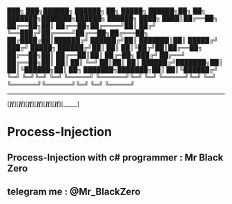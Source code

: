 
███╗   ███╗██████╗     ██████╗ ██╗      █████╗  ██████╗██╗  ██╗    ███████╗███████╗██████╗  ██████╗ 
████╗ ████║██╔══██╗    ██╔══██╗██║     ██╔══██╗██╔════╝██║ ██╔╝    ╚══███╔╝██╔════╝██╔══██╗██╔═══██╗
██╔████╔██║██████╔╝    ██████╔╝██║     ███████║██║     █████╔╝       ███╔╝ █████╗  ██████╔╝██║   ██║
██║╚██╔╝██║██╔══██╗    ██╔══██╗██║     ██╔══██║██║     ██╔═██╗      ███╔╝  ██╔══╝  ██╔══██╗██║   ██║
██║ ╚═╝ ██║██║  ██║    ██████╔╝███████╗██║  ██║╚██████╗██║  ██╗    ███████╗███████╗██║  ██║╚██████╔╝
╚═╝     ╚═╝╚═╝  ╚═╝    ╚═════╝ ╚══════╝╚═╝  ╚═╝ ╚═════╝╚═╝  ╚═╝    ╚══════╝╚══════╝╚═╝  ╚═╝ ╚═════╝ 
                                                                                          
 _____  _____  _____  _____  _____  _____  _____  _____  _____  _____  _____  _____  _____  
[_____][_____][_____][_____][_____][_____][_____][_____][_____][_____][_____][_____][_____] 
# Process-Injection
Process-Injection with c# 
programmer : Mr Black Zero
---------
telegram me : @Mr_BlackZero
--------
